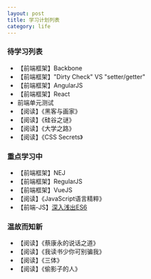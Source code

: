 ```yaml
---
layout: post
title: 学习计划列表
category: life
---
```


### 待学习列表

- 【前端框架】Backbone
- 【前端框架】"Dirty Check" VS "setter/getter"
- 【前端框架】AngularJS
- 【前端框架】React
- 前端单元测试
- 【阅读】《黑客与画家》
- 【阅读】《硅谷之谜》
- 【阅读】《大学之路》
- 【阅读】《CSS Secrets》

### 重点学习中

- 【前端框架】NEJ
- 【前端框架】RegularJS
- 【前端框架】VueJS
- 【阅读】《JavaScript语言精粹》
- 【前端-JS】[深入浅出ES6](http://www.infoq.com/cn/es6-in-depth/)


### 温故而知新

- 【阅读】《蔡康永的说话之道》
- 【阅读】《我读书少你可别骗我》
- 【阅读】《三体》
- 【阅读】《偷影子的人》
